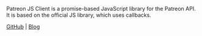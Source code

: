 Patreon JS Client is a promise-based JavaScript library for the Patreon API. It is based on the official JS library, which uses callbacks.

[GitHub][github] | [Blog][read]

[github]: <https://github.com/mksarge/patreon-js-client>
[read]: </posts/patreon-js-client>
